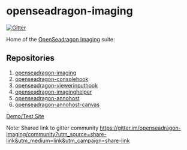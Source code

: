 # openseadragon-imaging

[![Gitter](https://badges.gitter.im/openseadragon-imaging/community.svg)](https://gitter.im/openseadragon-imaging/community?utm_source=badge&utm_medium=badge&utm_campaign=pr-badge)

Home of the [OpenSeadragon Imaging](https://openseadragon-imaging.github.io/#/) suite:

## Repositories

1. [openseadragon-imaging](https://github.com/openseadragon-imaging/openseadragon-imaging)
1. [openseadragon-consolehook](https://github.com/openseadragon-imaging/openseadragon-consolehook)
1. [openseadragon-viewerinputhook](https://github.com/openseadragon-imaging/openseadragon-viewerinputhook)
1. [openseadragon-imaginghelper](https://github.com/openseadragon-imaging/openseadragon-imaginghelper)
1. [openseadragon-annohost](https://github.com/openseadragon-imaging/openseadragon-annohost)
1. [openseadragon-annohost-canvas](https://github.com/openseadragon-imaging/openseadragon-annohost-canvas)

[Demo/Test Site](https://openseadragon-imaging.github.io/#/imaginghelper)

Note: Shared link to gitter community
https://gitter.im/openseadragon-imaging/community?utm_source=share-link&utm_medium=link&utm_campaign=share-link
